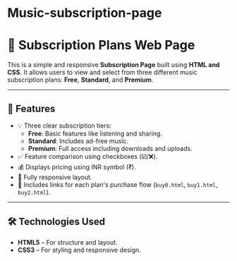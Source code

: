 # Music-subscription-page
# 🎵 Subscription Plans Web Page

This is a simple and responsive **Subscription Page** built using **HTML and CSS**. 
It allows users to view and select from three different music subscription plans: **Free**, **Standard**, and **Premium**.

---

## 🌟 Features

- 💡 Three clear subscription tiers:
  - **Free**: Basic features like listening and sharing.
  - **Standard**: Includes ad-free music.
  - **Premium**: Full access including downloads and uploads.
- ✅ Feature comparison using checkboxes (☑️/❌).
- 💰 Displays pricing using INR symbol (₹).
- 📱 Fully responsive layout.
- 🔗 Includes links for each plan's purchase flow (`buy0.html`, `buy1.html`, `buy2.html`).

---

## 🛠 Technologies Used

- **HTML5** – For structure and layout.
- **CSS3** – For styling and responsive design.



